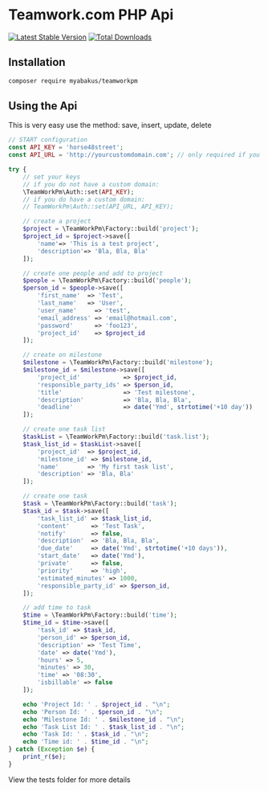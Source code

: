 # Teamwork.com PHP Api

[![Latest Stable Version](https://poser.pugx.org/myabakus/teamworkpm/v/stable)](https://packagist.org/packages/myabakus/teamworkpm)
[![Total Downloads](https://poser.pugx.org/myabakus/teamworkpm/downloads)](https://packagist.org/packages/myabakus/teamworkpm)

## Installation

```bash
composer require myabakus/teamworkpm
```

## Using the Api

This is very easy use the method: save, insert, update, delete

```php
// START configuration
const API_KEY = 'horse48street';
const API_URL = 'http://yourcustomdomain.com'; // only required if you have a custom domain

try {
	// set your keys
	// if you do not have a custom domain:
	\TeamWorkPm\Auth::set(API_KEY);
	// if you do have a custom domain:
	// TeamWorkPm\Auth::set(API_URL, API_KEY);

	// create a project
	$project = \TeamWorkPm\Factory::build('project');
	$project_id = $project->save([
		'name'=> 'This is a test project',
		'description'=> 'Bla, Bla, Bla'
	]);

	// create one people and add to project
	$people = \TeamWorkPm\Factory::build('people');
	$person_id = $people->save([
		'first_name'  => 'Test',
		'last_name'   => 'User',
		'user_name'     => 'test',
		'email_address' => 'email@hotmail.com',
		'password'      => 'foo123',
		'project_id'    => $project_id
	]);

	// create on milestone
	$milestone = \TeamWorkPm\Factory::build('milestone');
	$milestone_id = $milestone->save([
		'project_id'            => $project_id,
		'responsible_party_ids' => $person_id,
		'title'                 => 'Test milestone',
		'description'           => 'Bla, Bla, Bla',
		'deadline'              => date('Ymd', strtotime('+10 day'))
	]);

	// create one task list
	$taskList = \TeamWorkPm\Factory::build('task.list');
	$task_list_id = $taskList->save([
		'project_id'  => $project_id,
		'milestone_id' => $milestone_id,
		'name'        => 'My first task list',
		'description' => 'Bla, Bla'
	]);

	// create one task
	$task = \TeamWorkPm\Factory::build('task');
	$task_id = $task->save([
		'task_list_id' => $task_list_id,
		'content'      => 'Test Task',
		'notify'       => false,
		'description'  => 'Bla, Bla, Bla',
		'due_date'     => date('Ymd', strtotime('+10 days')),
		'start_date'   => date('Ymd'),
		'private'      => false,
		'priority'     => 'high',
		'estimated_minutes' => 1000,
		'responsible_party_id' => $person_id,
	]);

	// add time to task
	$time = \TeamWorkPm\Factory::build('time');
	$time_id = $time->save([
		'task_id' => $task_id,
		'person_id' => $person_id,
		'description' => 'Test Time',
		'date' => date('Ymd'),
		'hours' => 5,
		'minutes' => 30,
		'time' => '08:30',
		'isbillable' => false
	]);

	echo 'Project Id: ' . $project_id . "\n";
	echo 'Person Id: ' . $person_id . "\n";
	echo 'Milestone Id: ' . $milestone_id . "\n";
	echo 'Task List Id: ' . $task_list_id . "\n";
	echo 'Task Id: ' . $task_id . "\n";
	echo 'Time id: ' . $time_id . "\n";
} catch (Exception $e) {
	print_r($e);
}
```

View the tests folder for more details
